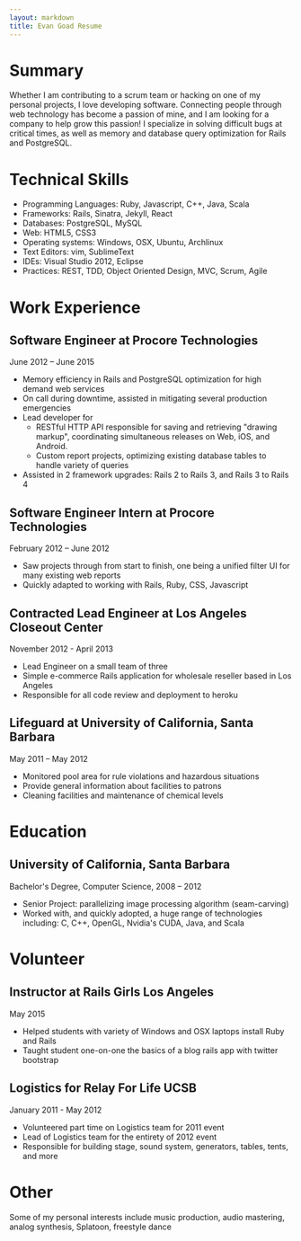 ```yaml
---
layout: markdown
title: Evan Goad Resume 
---
```


# Summary 

Whether I am contributing to a scrum team or hacking on one of my personal
projects, I love developing software. Connecting people through web technology
has become a passion of mine, and I am looking for a company to help grow this
passion! I specialize in solving difficult bugs at critical times, as well as
memory and database query optimization for Rails and PostgreSQL. 

# Technical Skills 

- Programming Languages: Ruby, Javascript, C++, Java, Scala
- Frameworks: Rails, Sinatra, Jekyll, React
- Databases: PostgreSQL, MySQL
- Web: HTML5, CSS3
- Operating systems: Windows, OSX, Ubuntu, Archlinux
- Text Editors: vim, SublimeText
- IDEs: Visual Studio 2012, Eclipse
- Practices: REST, TDD, Object Oriented Design, MVC, Scrum, Agile

# Work Experience

## Software Engineer at Procore Technologies

June 2012 – June 2015

- Memory efficiency in Rails and PostgreSQL optimization for high demand web
  services
- On call during downtime, assisted in mitigating several production emergencies
- Lead developer for
  - RESTful HTTP API responsible for saving and retrieving "drawing markup",
    coordinating simultaneous releases on Web, iOS, and Android.
  - Custom report projects, optimizing existing database tables to handle
    variety of queries
- Assisted in 2 framework upgrades: Rails 2 to Rails 3, and Rails 3 to Rails 4 

## Software Engineer Intern at Procore Technologies

February 2012 – June 2012

- Saw projects through from start to finish, one being a unified filter UI for
  many existing web reports
- Quickly adapted to working with Rails, Ruby, CSS, Javascript

## Contracted Lead Engineer at Los Angeles Closeout Center

November 2012 - April 2013

- Lead Engineer on a small team of three
- Simple e-commerce Rails application for wholesale reseller based in Los
  Angeles
- Responsible for all code review and deployment to heroku 

## Lifeguard at University of California, Santa Barbara

May 2011 – May 2012

- Monitored pool area for rule violations and hazardous situations
- Provide general information about facilities to patrons 
- Cleaning facilities and maintenance of chemical levels

# Education

## University of California, Santa Barbara

Bachelor's Degree, Computer Science, 2008 – 2012

- Senior Project: parallelizing image processing algorithm (seam-carving)
- Worked with, and quickly adopted, a huge range of technologies including: C,
  C++, OpenGL, Nvidia's CUDA, Java, and Scala

# Volunteer

## Instructor at Rails Girls Los Angeles

May 2015

- Helped students with variety of Windows and OSX laptops install Ruby and Rails
- Taught student one-on-one the basics of a blog rails app with twitter
  bootstrap

## Logistics for Relay For Life UCSB

January 2011 - May 2012

- Volunteered part time on Logistics team for 2011 event
- Lead of Logistics team for the entirety of 2012 event
- Responsible for building stage, sound system, generators, tables, tents, and
  more

# Other

Some of my personal interests include music production, audio mastering, analog
synthesis, Splatoon, freestyle dance
